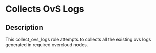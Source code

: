 # Collects OvS Logs

## Description

This collect_ovs_logs role attempts to collects all the existing ovs logs generated in required overcloud nodes.

```
